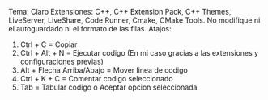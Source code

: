 Tema: Claro
Extensiones: C++, C++ Extension Pack, C++ Themes, LiveServer, LiveShare, Code Runner, Cmake, CMake Tools.
No modifique ni el autoguardado ni el formato de las filas.
Atajos:
1. Ctrl + C = Copiar
2. Ctrl + Alt + N = Ejecutar codigo (En mi caso gracias a las extensiones y configuraciones previas)
3. Alt + Flecha Arriba/Abajo = Mover linea de codigo
4. Ctrl + K + C = Comentar codigo seleccionado
5. Tab = Tabular codigo o Aceptar opcion seleccionada